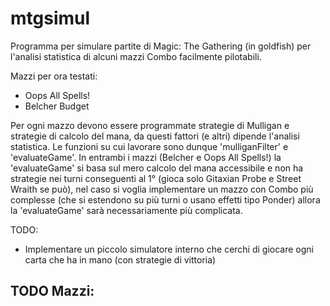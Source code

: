 # mtgsimul

Programma per simulare partite di Magic: The Gathering (in goldfish) per l'analisi statistica di alcuni mazzi Combo facilmente pilotabili.

Mazzi per ora testati:
- Oops All Spells!
- Belcher Budget

Per ogni mazzo devono essere programmate strategie di Mulligan e strategie di calcolo del mana, da questi fattori (e altri) dipende l'analisi statistica.
Le funzioni su cui lavorare sono dunque 'mulliganFilter' e 'evaluateGame'. In entrambi i mazzi (Belcher e Oops All Spells!) la 'evaluateGame' si basa sul mero
calcolo del mana accessibile e non ha strategie nei turni conseguenti al 1° (gioca solo Gitaxian Probe e Street Wraith se può), nel caso si voglia implementare
un mazzo con Combo più complesse (che si estendono su più turni o usano effetti tipo Ponder) allora la 'evaluateGame' sarà necessariamente più complicata.

TODO:
- Implementare un piccolo simulatore interno che cerchi di giocare ogni carta che ha in mano (con strategie di vittoria)


TODO Mazzi:
-

